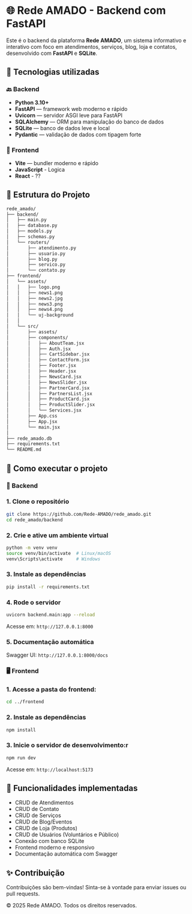 # 🌐 Rede AMADO - Backend com FastAPI

Este é o backend da plataforma **Rede AMADO**, um sistema informativo e interativo com foco em atendimentos, serviços, blog, loja e contatos, desenvolvido com **FastAPI** e **SQLite**.

## 🚀 Tecnologias utilizadas

### 🔙 Backend

- **Python 3.10+**
- **FastAPI** — framework web moderno e rápido
- **Uvicorn** — servidor ASGI leve para FastAPI
- **SQLAlchemy** — ORM para manipulação do banco de dados
- **SQLite** — banco de dados leve e local
- **Pydantic** — validação de dados com tipagem forte

### 🎨 Frontend

- **Vite** — bundler moderno e rápido
- **JavaScript** - Logica
- **React** - ??

## 📁 Estrutura do Projeto

```bash
rede_amado/
├── backend/
│   ├── main.py
│   ├── database.py
│   ├── models.py
│   ├── schemas.py
│   └── routers/
│       ├── atendimento.py
│       ├── usuario.py
│       ├── blog.py
│       ├── servico.py
│       └── contato.py
├── frontend/
│   └── assets/
│   │   ├── logo.png
│   │   ├── news1.png
│   │   ├── news2.jpg
│   │   ├── news3.png
│   │   ├── news4.png
│   │   └── uj-background
│   │
│   └── src/
│       ├── assets/
│       ├── components/
│       │   ├── AboutTeam.jsx
│       │   ├── Auth.jsx
│       │   ├── CartSidebar.jsx
│       │   ├── ContactForm.jsx
│       │   ├── Footer.jsx
│       │   ├── Header.jsx
│       │   ├── NewsCard.jsx
│       │   ├── NewsSlider.jsx
│       │   ├── PartnerCard.jsx
│       │   ├── PartnersList.jsx
│       │   ├── ProductCard.jsx
│       │   ├── ProductSlider.jsx
│       │   └── Services.jsx
│       ├── App.css
│       ├── App.jsx
│       └── main.jsx
│
├── rede_amado.db
├── requirements.txt
└── README.md

```

## 🧪 Como executar o projeto

### 🔧 Backend

### 1. Clone o repositório
```bash
git clone https://github.com/Rede-AMADO/rede_amado.git
cd rede_amado/backend
``` 

### 2. Crie e ative um ambiente virtual
```bash
python -m venv venv
source venv/bin/activate  # Linux/macOS
venv\Scripts\activate     # Windows
```

### 3. Instale as dependências
```bash
pip install -r requirements.txt
```

### 4. Rode o servidor
```bash
uvicorn backend.main:app --reload
```
Acesse em: `http://127.0.0.1:8000`

### 5. Documentação automática

Swagger UI: `http://127.0.0.1:8000/docs`

### 🖥️ Frontend

### 1. Acesse a pasta do frontend:
```bash
cd ../frontend
``` 

### 2. Instale as dependências
```bash
npm install
```

### 3. Inicie o servidor de desenvolvimento:r
```bash
npm run dev
```
Acesse em: `http://localhost:5173`

## 📌 Funcionalidades implementadas

- CRUD de Atendimentos
- CRUD de Contato
- CRUD de Serviços
- CRUD de Blog/Eventos
- CRUD de Loja (Produtos)
- CRUD de Usuários (Voluntários e Público)
- Conexão com banco SQLite
- Frontend moderno e responsivo
- Documentação automática com Swagger

## ✨ Contribuição

Contribuições são bem-vindas! Sinta-se à vontade para enviar issues ou pull requests.

© 2025 Rede AMADO. Todos os direitos reservados.